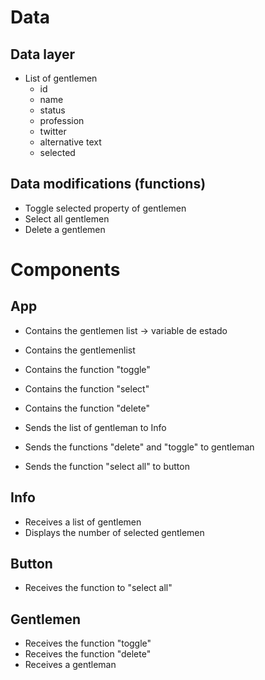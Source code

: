 # Data

## Data layer

- List of gentlemen
  - id
  - name
  - status
  - profession
  - twitter
  - alternative text
  - selected

## Data modifications (functions)

- Toggle selected property of gentlemen
- Select all gentlemen
- Delete a gentlemen

# Components

## App

- Contains the gentlemen list -> variable de estado
- Contains the gentlemenlist
- Contains the function "toggle"
- Contains the function "select"
- Contains the function "delete"

- Sends the list of gentleman to Info
- Sends the functions "delete" and "toggle" to gentleman
- Sends the function "select all" to button

## Info

- Receives a list of gentlemen
- Displays the number of selected gentlemen

## Button

- Receives the function to "select all"

## Gentlemen

- Receives the function "toggle"
- Receives the function "delete"
- Receives a gentleman
